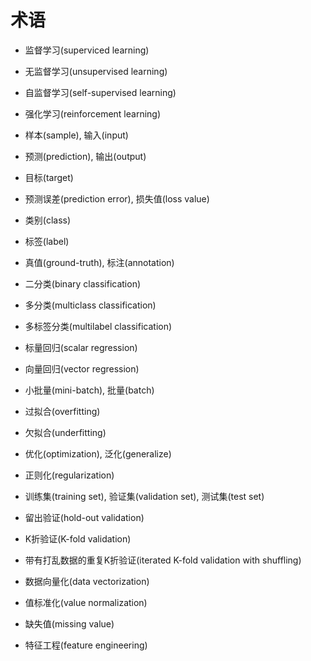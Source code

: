 # 术语

- 监督学习(superviced learning)

- 无监督学习(unsupervised learning)

- 自监督学习(self-supervised learning)

- 强化学习(reinforcement learning)

- 样本(sample), 输入(input)
- 预测(prediction), 输出(output)
- 目标(target)
- 预测误差(prediction error), 损失值(loss value)
- 类别(class)
- 标签(label)
- 真值(ground-truth), 标注(annotation)
- 二分类(binary classification)
- 多分类(multiclass classification)
- 多标签分类(multilabel classification)
- 标量回归(scalar regression)
- 向量回归(vector regression)
- 小批量(mini-batch), 批量(batch)

- 过拟合(overfitting)
- 欠拟合(underfitting)
- 优化(optimization), 泛化(generalize)
- 正则化(regularization)


- 训练集(training set), 验证集(validation set), 测试集(test set)
- 留出验证(hold-out validation)
- K折验证(K-fold validation)
- 带有打乱数据的重复K折验证(iterated K-fold validation with shuffling)

- 数据向量化(data vectorization)
- 值标准化(value normalization)
- 缺失值(missing value)

- 特征工程(feature engineering)
